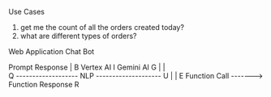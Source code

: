 Use Cases
1. get me the count of all the orders created today?
2. what are different types of orders?


Web Application
Chat Bot

Prompt                          Response                    |
                                                            B
Vertex AI                                                   I
Gemini AI                                                   G
    |                               |                       
                                                            Q
------------------- NLP --------------------                U
    |                               |                       E
Function Call   ------->   Function Response                R
